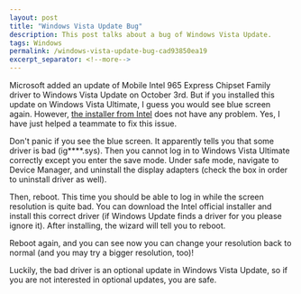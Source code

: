 ```yaml
---
layout: post
title: "Windows Vista Update Bug"
description: This post talks about a bug of Windows Vista Update.
tags: Windows
permalink: /windows-vista-update-bug-cad93850ea19
excerpt_separator: <!--more-->
---
```

Microsoft added an update of Mobile Intel 965 Express Chipset Family driver to Windows Vista Update on October 3rd. But if you installed this update on Windows Vista Ultimate, I guess you would see blue screen again. However, [the installer from Intel](http://downloadcenter.intel.com/Detail_Desc.aspx?agr=N&ProductID=2880&DwnldID=14580&strOSs=153&OSFullName=Windows%20Vista*%20Home%20Premium,%2032-bit%20version&lang=eng&iid=homepage+dc_gmad_vis) does not have any problem. Yes, I have just helped a teammate to fix this issue.
<!--more-->

Don't panic if you see the blue screen. It apparently tells you that some driver is bad (ig****.sys). Then you cannot log in to Windows Vista Ultimate correctly except you enter the save mode. Under safe mode, navigate to Device Manager, and uninstall the display adapters (check the box in order to uninstall driver as well).

Then, reboot. This time you should be able to log in while the screen resolution is quite bad. You can download the Intel official installer and install this correct driver (if Windows Update finds a driver for you please ignore it). After installing, the wizard will tell you to reboot.

Reboot again, and you can see now you can change your resolution back to normal (and you may try a bigger resolution, too)!

Luckily, the bad driver is an optional update in Windows Vista Update, so if you are not interested in optional updates, you are safe.
